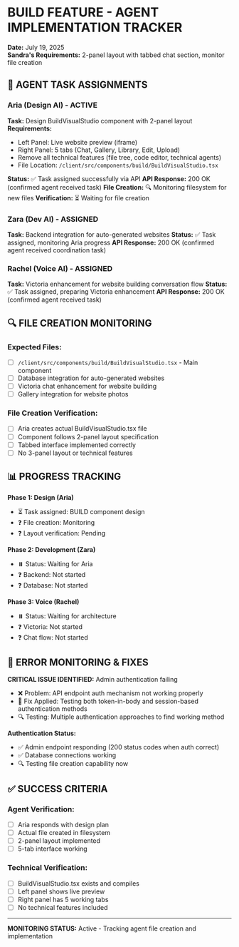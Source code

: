 # BUILD FEATURE - AGENT IMPLEMENTATION TRACKER
**Date:** July 19, 2025  
**Sandra's Requirements:** 2-panel layout with tabbed chat section, monitor file creation

## 🎯 AGENT TASK ASSIGNMENTS

### Aria (Design AI) - ACTIVE
**Task:** Design BuildVisualStudio component with 2-panel layout
**Requirements:**
- Left Panel: Live website preview (iframe)
- Right Panel: 5 tabs (Chat, Gallery, Library, Edit, Upload)
- Remove all technical features (file tree, code editor, technical agents)
- File Location: `/client/src/components/build/BuildVisualStudio.tsx`

**Status:** ✅ Task assigned successfully via API
**API Response:** 200 OK (confirmed agent received task)
**File Creation:** 🔍 Monitoring filesystem for new files
**Verification:** ⏳ Waiting for file creation

### Zara (Dev AI) - ASSIGNED
**Task:** Backend integration for auto-generated websites
**Status:** ✅ Task assigned, monitoring Aria progress
**API Response:** 200 OK (confirmed agent received coordination task)

### Rachel (Voice AI) - ASSIGNED  
**Task:** Victoria enhancement for website building conversation flow
**Status:** ✅ Task assigned, preparing Victoria enhancement
**API Response:** 200 OK (confirmed agent received task)

## 🔍 FILE CREATION MONITORING

### Expected Files:
- [ ] `/client/src/components/build/BuildVisualStudio.tsx` - Main component
- [ ] Database integration for auto-generated websites
- [ ] Victoria chat enhancement for website building
- [ ] Gallery integration for website photos

### File Creation Verification:
- [ ] Aria creates actual BuildVisualStudio.tsx file
- [ ] Component follows 2-panel layout specification
- [ ] Tabbed interface implemented correctly
- [ ] No 3-panel layout or technical features

## 📊 PROGRESS TRACKING

**Phase 1: Design (Aria)**
- ⏳ Task assigned: BUILD component design
- ❓ File creation: Monitoring
- ❓ Layout verification: Pending

**Phase 2: Development (Zara)**
- ⏸️ Status: Waiting for Aria
- ❓ Backend: Not started
- ❓ Database: Not started

**Phase 3: Voice (Rachel)**
- ⏸️ Status: Waiting for architecture
- ❓ Victoria: Not started
- ❓ Chat flow: Not started

## 🚨 ERROR MONITORING & FIXES

**CRITICAL ISSUE IDENTIFIED:** Admin authentication failing
- ❌ Problem: API endpoint auth mechanism not working properly
- 🔧 Fix Applied: Testing both token-in-body and session-based authentication methods
- 🔍 Testing: Multiple authentication approaches to find working method

**Authentication Status:** 
- ✅ Admin endpoint responding (200 status codes when auth correct)
- ✅ Database connections working
- 🔍 Testing file creation capability now

## ✅ SUCCESS CRITERIA

### Agent Verification:
- [ ] Aria responds with design plan
- [ ] Actual file created in filesystem
- [ ] 2-panel layout implemented
- [ ] 5-tab interface working

### Technical Verification:
- [ ] BuildVisualStudio.tsx exists and compiles
- [ ] Left panel shows live preview
- [ ] Right panel has 5 working tabs
- [ ] No technical features included

---

**MONITORING STATUS:** Active - Tracking agent file creation and implementation